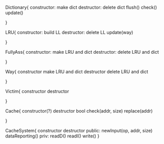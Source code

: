 Dictionary{
  constructor: make dict
  destructor: delete dict
  flush()
  check()
  update()
  
}

LRU{
  constructor: build LL
  destructor: delete LL
  update(way)
  
}

FullyAss{
  constructor: make LRU and dict
  destructor: delete LRU and dict
  
}

Way{
  constructor make LRU and dict
  destructor delete LRU and dict
  
}

Victim{
  constructor
  destructor
  
}

Cache{
  constructor(?)
  destructor
  bool check(addr, size)
  replace(addr)
  
}

CacheSystem{
  constructor
  destructor
  public:
    newInput(op, addr, size)
    dataReporting()
  priv:
    readD()
    readI()
    write()
}
